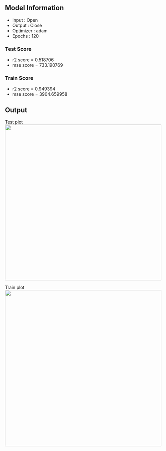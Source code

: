 ## Model Information

* Input : Open
* Output : Close
* Optimizer : adam
* Epochs : 120

### Test Score
* r2 score = 0.518706
* mse score = 733.190769
### Train Score
* r2 score = 0.949394
* mse score = 3904.659958

## Output
Test plot  
<img src="https://github.com/stock-price-project/stock_price_prediction/blob/master/model/prediction_single/output_test.png" width ="500px">

Train plot  
<img src="https://github.com/stock-price-project/stock_price_prediction/blob/master/model/prediction_single/output_train.png" width ="500px">
